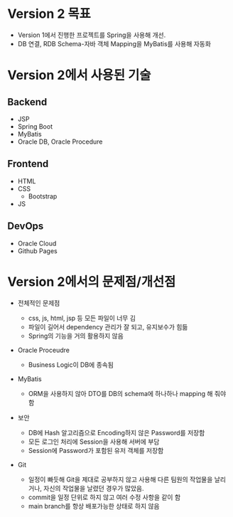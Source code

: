 # Version 2 목표
- Version 1에서 진행한 프로젝트를 Spring을 사용해 개선.
- DB 연결, RDB Schema-자바 객체 Mapping을 MyBatis를 사용해 자동화

# Version 2에서 사용된 기술
## Backend
- JSP
- Spring Boot
- MyBatis
- Oracle DB, Oracle Procedure
  
## Frontend
  - HTML
  - CSS
    - Bootstrap
  - JS

## DevOps
  - Oracle Cloud
  - Github Pages

# Version 2에서의 문제점/개선점
- 전체적인 문제점
  - css, js, html, jsp 등 모든 파일이 너무 김
  - 파일이 길어서 dependency 관리가 잘 되고, 유지보수가 힘듦
  - Spring의 기능을 거의 활용하지 않음

- Oracle Proceudre
  - Business Logic이 DB에 종속됨

- MyBatis
  - ORM을 사용하지 않아 DTO를 DB의 schema에 하나하나 mapping 해 줘야 함

- 보안
  - DB에 Hash 알고리즘으로 Encoding하지 않은 Password를 저장함
  - 모든 로그인 처리에 Session을 사용해 서버에 부담
  - Session에 Password가 포함된 유저 객체를 저장함

- Git
    - 일정이 빠듯해 Git을 제대로 공부하지 않고 사용해 다른 팀원의 작업물을 날리거나, 자신의 작업물을 날렸던 경우가 많았음.
    - commit을 일정 단위로 하지 않고 여러 수정 사항을 같이 함
    - main branch를 항상 배포가능한 상태로 하지 않음
